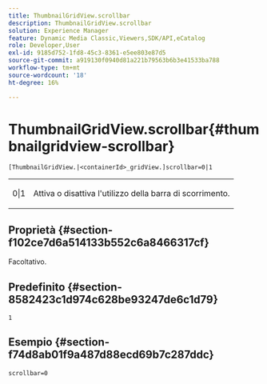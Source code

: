 ```yaml
---
title: ThumbnailGridView.scrollbar
description: ThumbnailGridView.scrollbar
solution: Experience Manager
feature: Dynamic Media Classic,Viewers,SDK/API,eCatalog
role: Developer,User
exl-id: 9185d752-1fd8-45c3-8361-e5ee803e87d5
source-git-commit: a919130f0940d81a221b79563b6b3e41533ba788
workflow-type: tm+mt
source-wordcount: '18'
ht-degree: 16%

---
```


# ThumbnailGridView.scrollbar{#thumbnailgridview-scrollbar}

`[ThumbnailGridView.|<containerId>_gridView.]scrollbar=0|1`

<table id="table_70E6FDB62C2C4DBBB26BEBAD37A181AD"> 
 <tbody> 
  <tr> 
   <td> <p> <span class="codeph"> 0|1</span> </p> </td> 
   <td> <p> Attiva o disattiva l'utilizzo della barra di scorrimento. </p> </td> 
  </tr> 
 </tbody> 
</table>

## Proprietà {#section-f102ce7d6a514133b552c6a8466317cf}

Facoltativo.

## Predefinito {#section-8582423c1d974c628be93247de6c1d79}

`1`

## Esempio {#section-f74d8ab01f9a487d88ecd69b7c287ddc}

`scrollbar=0`
